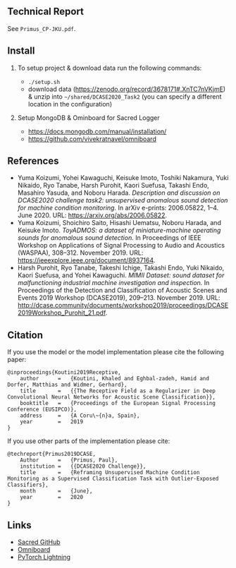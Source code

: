 ## Technical Report

See ```Primus_CP-JKU.pdf```.

## Install
 1. To setup project & download data run the following commands:
    - ```./setup.sh```
    - download data (https://zenodo.org/record/3678171#.XnTC7nVKjmE) & unzip into ```~/shared/DCASE2020_Task2``` (you can specify a different location in the configuration)
    
 2. Setup MongoDB & Ominboard for Sacred Logger
    - https://docs.mongodb.com/manual/installation/
    - https://github.com/vivekratnavel/omniboard


## References

- Yuma Koizumi, Yohei Kawaguchi, Keisuke Imoto, Toshiki Nakamura, Yuki Nikaido, Ryo Tanabe, Harsh Purohit, Kaori Suefusa, Takashi Endo, Masahiro Yasuda, and Noboru Harada. *Description and discussion on DCASE2020 challenge task2: unsupervised anomalous sound detection for machine condition monitoring.* In arXiv e-prints: 2006.05822, 1–4. June 2020. URL: https://arxiv.org/abs/2006.05822.
- Yuma Koizumi, Shoichiro Saito, Hisashi Uematsu, Noboru Harada, and Keisuke Imoto. *ToyADMOS: a dataset of miniature-machine operating sounds for anomalous sound detection.* In Proceedings of IEEE Workshop on Applications of Signal Processing to Audio and Acoustics (WASPAA), 308–312. November 2019. URL: https://ieeexplore.ieee.org/document/8937164.
- Harsh Purohit, Ryo Tanabe, Takeshi Ichige, Takashi Endo, Yuki Nikaido, Kaori Suefusa, and Yohei Kawaguchi. *MIMII Dataset: sound dataset for malfunctioning industrial machine investigation and inspection.* In Proceedings of the Detection and Classification of Acoustic Scenes and Events 2019 Workshop (DCASE2019), 209–213. November 2019. URL: http://dcase.community/documents/workshop2019/proceedings/DCASE2019Workshop_Purohit_21.pdf.

## Citation

If you use the model or the model implementation please cite the following paper:
```
@inproceedings{Koutini2019Receptive,
    author      =   {Koutini, Khaled and Eghbal-zadeh, Hamid and Dorfer, Matthias and Widmer, Gerhard},
    title       =   {{The Receptive Field as a Regularizer in Deep Convolutional Neural Networks for Acoustic Scene Classification}},
    booktitle   =   {Proceedings of the European Signal Processing Conference (EUSIPCO)},
    address     =   {A Coru\~{n}a, Spain},
    year        =   2019
}
```
If you use other parts of the implementation please cite:
```
@techreport{Primus2019DCASE,
    Author      =   {Primus, Paul},
    institution =   {{DCASE2020 Challenge}},
    title       =   {Reframing Unsupervised Machine Condition Monitoring as a Supervised Classification Task with Outlier-Exposed Classifiers},
    month       =   {June},
    year        =   2020
}
```

## Links
- [Sacred GitHub](https://github.com/IDSIA/sacred)
- [Omniboard](https://github.com/vivekratnavel/omniboard)
- [PyTorch Lightning](https://github.com/PyTorchLightning/pytorch-lightning)